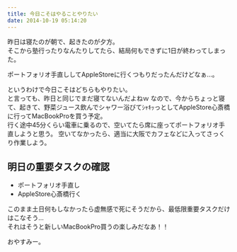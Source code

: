 ```yaml
---
title: 今日こそはやることやりたい
date: 2014-10-19 05:14:20
---
```


昨日は寝たのが朝で、起きたのが夕方。  
そこから塾行ったりなんたりしてたら、結局何もできずに1日が終わってしまった。

ポートフォリオ手直ししてAppleStoreに行くつもりだったんだけどなぁ...。

というわけで今日こそはどちらもやりたい。  
と言っても、昨日と同じでまだ寝てないんだよねｗ
なので、今からちょっと寝て、起きて、野菜ジュース飲んでシャワー浴びてｼｬｷｯっとしてAppleStore心斎橋に行ってMacBookProを買う予定。  
行く途中45分くらい電車に乗るので、空いてたら席に座ってポートフォリオ手直しようと思う。
空いてなかったら、適当に大阪でカフェなどに入ってさっくり作業しよう。

## 明日の重要タスクの確認
- ポートフォリオ手直し
- AppleStore心斎橋行く

このまま土日何もしなかったら虚無感で死にそうだから、最低限重要タスクだけはこなそう...  
それはそうと新しいMacBookPro買うの楽しみだなあ！！

おやすみー。